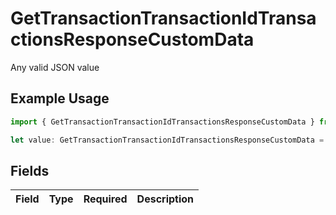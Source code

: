 # GetTransactionTransactionIdTransactionsResponseCustomData

Any valid JSON value

## Example Usage

```typescript
import { GetTransactionTransactionIdTransactionsResponseCustomData } from "jani-payments/models/operations";

let value: GetTransactionTransactionIdTransactionsResponseCustomData = {};
```

## Fields

| Field       | Type        | Required    | Description |
| ----------- | ----------- | ----------- | ----------- |